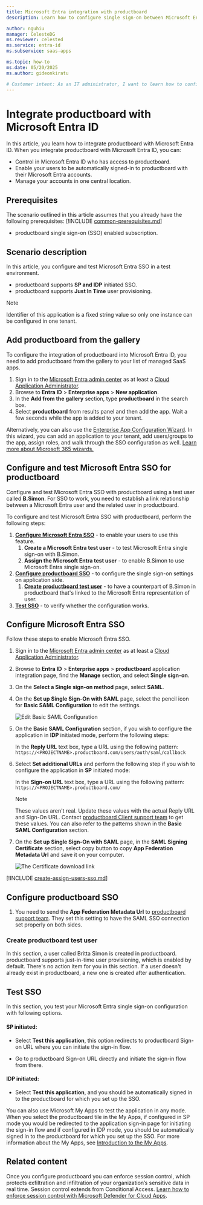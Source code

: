 ```yaml
---
title: Microsoft Entra integration with productboard
description: Learn how to configure single sign-on between Microsoft Entra ID and productboard.

author: nguhiu
manager: CelesteDG
ms.reviewer: celested
ms.service: entra-id
ms.subservice: saas-apps

ms.topic: how-to
ms.date: 05/20/2025
ms.author: gideonkiratu

# Customer intent: As an IT administrator, I want to learn how to configure single sign-on between Microsoft Entra ID and productboard so that I can control who has access to productboard, enable automatic sign-in with Microsoft Entra accounts, and manage my accounts in one central location.
---
```


# Integrate productboard with Microsoft Entra ID

In this article,  you learn how to integrate productboard with Microsoft Entra ID. When you integrate productboard with Microsoft Entra ID, you can:

* Control in Microsoft Entra ID who has access to productboard.
* Enable your users to be automatically signed-in to productboard with their Microsoft Entra accounts.
* Manage your accounts in one central location.

## Prerequisites
The scenario outlined in this article assumes that you already have the following prerequisites:
[!INCLUDE [common-prerequisites.md](~/identity/saas-apps/includes/common-prerequisites.md)]
* productboard single sign-on (SSO) enabled subscription.

## Scenario description

In this article,  you configure and test Microsoft Entra SSO in a test environment.

* productboard supports **SP and IDP** initiated SSO.
* productboard supports **Just In Time** user provisioning.

> [!NOTE]
> Identifier of this application is a fixed string value so only one instance can be configured in one tenant.

## Add productboard from the gallery

To configure the integration of productboard into Microsoft Entra ID, you need to add productboard from the gallery to your list of managed SaaS apps.

1. Sign in to the [Microsoft Entra admin center](https://entra.microsoft.com) as at least a [Cloud Application Administrator](~/identity/role-based-access-control/permissions-reference.md#cloud-application-administrator).
1. Browse to **Entra ID** > **Enterprise apps** > **New application**.
1. In the **Add from the gallery** section, type **productboard** in the search box.
1. Select **productboard** from results panel and then add the app. Wait a few seconds while the app is added to your tenant.

 Alternatively, you can also use the [Enterprise App Configuration Wizard](https://portal.office.com/AdminPortal/home?Q=Docs#/azureadappintegration). In this wizard, you can add an application to your tenant, add users/groups to the app, assign roles, and walk through the SSO configuration as well. [Learn more about Microsoft 365 wizards.](/microsoft-365/admin/misc/azure-ad-setup-guides)

<a name='configure-and-test-azure-ad-sso-for-productboard'></a>

## Configure and test Microsoft Entra SSO for productboard

Configure and test Microsoft Entra SSO with productboard using a test user called **B.Simon**. For SSO to work, you need to establish a link relationship between a Microsoft Entra user and the related user in productboard.

To configure and test Microsoft Entra SSO with productboard, perform the following steps:

1. **[Configure Microsoft Entra SSO](#configure-azure-ad-sso)** - to enable your users to use this feature.
    1. **Create a Microsoft Entra test user** - to test Microsoft Entra single sign-on with B.Simon.
    1. **Assign the Microsoft Entra test user** - to enable B.Simon to use Microsoft Entra single sign-on.
1. **[Configure productboard SSO](#configure-productboard-sso)** - to configure the single sign-on settings on application side.
    1. **[Create productboard test user](#create-productboard-test-user)** - to have a counterpart of B.Simon in productboard that's linked to the Microsoft Entra representation of user.
1. **[Test SSO](#test-sso)** - to verify whether the configuration works.

<a name='configure-azure-ad-sso'></a>

## Configure Microsoft Entra SSO

Follow these steps to enable Microsoft Entra SSO.

1. Sign in to the [Microsoft Entra admin center](https://entra.microsoft.com) as at least a [Cloud Application Administrator](~/identity/role-based-access-control/permissions-reference.md#cloud-application-administrator).
1. Browse to **Entra ID** > **Enterprise apps** > **productboard** application integration page, find the **Manage** section, and select **Single sign-on**.
1. On the **Select a Single sign-on method** page, select **SAML**.
1. On the **Set up Single Sign-On with SAML** page, select the pencil icon for **Basic SAML Configuration** to edit the settings.

   ![Edit Basic SAML Configuration](common/edit-urls.png)

1. On the **Basic SAML Configuration** section, if you wish to configure the application in **IDP** initiated mode, perform the following steps:

    In the **Reply URL** text box, type a URL using the following pattern:
    `https://<PROJECTNAME>.productboard.com/users/auth/saml/callback`

1. Select **Set additional URLs** and perform the following step if you wish to configure the application in **SP** initiated mode:

    In the **Sign-on URL** text box, type a URL using the following pattern:
    `https://<PROJECTNAME>.productboard.com/`

	> [!NOTE]
	> These values aren't real. Update these values with the actual Reply URL and Sign-On URL. Contact [productboard Client support team](mailto:support@productboard.com) to get these values. You can also refer to the patterns shown in the **Basic SAML Configuration** section.

1. On the **Set up Single Sign-On with SAML** page, in the **SAML Signing Certificate** section, select copy button to copy **App Federation Metadata Url** and save it on your computer.

	![The Certificate download link](common/copy-metadataurl.png)

<a name='create-an-azure-ad-test-user'></a>

[!INCLUDE [create-assign-users-sso.md](~/identity/saas-apps/includes/create-assign-users-sso.md)]

## Configure productboard SSO
1. You need to send the **App Federation Metadata Url** to [productboard support team](mailto:support@productboard.com). They set this setting to have the SAML SSO connection set properly on both sides.

### Create productboard test user

In this section, a user called Britta Simon is created in productboard. productboard supports just-in-time user provisioning, which is enabled by default. There's no action item for you in this section. If a user doesn't already exist in productboard, a new one is created after authentication.

## Test SSO

In this section, you test your Microsoft Entra single sign-on configuration with following options. 

#### SP initiated:

* Select **Test this application**, this option redirects to productboard Sign-on URL where you can initiate the sign-in flow.  

* Go to productboard Sign-on URL directly and initiate the sign-in flow from there.

#### IDP initiated:

* Select **Test this application**, and you should be automatically signed in to the productboard for which you set up the SSO. 

You can also use Microsoft My Apps to test the application in any mode. When you select the productboard tile in the My Apps, if configured in SP mode you would be redirected to the application sign-in page for initiating the sign-in flow and if configured in IDP mode, you should be automatically signed in to the productboard for which you set up the SSO. For more information about the My Apps, see [Introduction to the My Apps](https://support.microsoft.com/account-billing/sign-in-and-start-apps-from-the-my-apps-portal-2f3b1bae-0e5a-4a86-a33e-876fbd2a4510).

## Related content

Once you configure productboard you can enforce session control, which protects exfiltration and infiltration of your organization’s sensitive data in real time. Session control extends from Conditional Access. [Learn how to enforce session control with Microsoft Defender for Cloud Apps](/cloud-app-security/proxy-deployment-aad).
